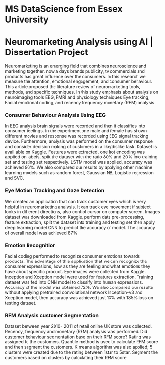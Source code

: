 # MS DataScience from Essex University
# Neuromarketing Analysis using AI | Dissertation Project

Neuromarketing is an emerging field that combines neuroscience and marketing together. now a days brands publicity, tv commercials and products has great influence over the consumers. In this research we measure the attention, emotional engagement, and consumer behaviour. 
This article proposed the literature review of neuromarketing tools, methods, and specific techniques. In this study emphasis about analysis on neuroimaging tools EEG, FMRI and physiology techniques Eye tracking, Facial emotional coding, and recency frequency monetary (RFM) analysis. 

### Consumer Behaviour Analysis Using EEG
In EEG analysis brain signals were recorded and then it classifies into consumer feelings. In the experiment one male and female has shown different movies and response was recorded using EEG signal tracking device. Furthermore, analysis was performed on the consumer response and consider decision making of customers in a like/dislike task. Dataset is avail able on Kaggle. Features were extracted, one hot encoding was applied on labels, split the dataset with the ratio 80% and 20% into training set and testing set respectively. LSTM model was applied, accuracy was achieved 96%. We also compared our results by applying other machine learning models such as random forest, Gaussian NB, Logistic regression and SVC.

### Eye Motion Tracking and Gaze Detection
We created an application that can track customer eyes which is very helpful in neuromarketing analysis. It can track eye movement if subject looks in different directions, also control cursor on computer screen. Images dataset was downloaded from Kaggle, perform data pre-processing, feature extraction, split the dataset into training and testing set then apply deep learning model CNN to predict the accuracy of model. The accuracy of overall model was achieved 87%

### Emotion Recognition
Facial coding performed to recognize consumer emotions towards products. The advantage of this application that we can recognize the consumer expressions, how as they are feeling and what emotions they have about specific product. Eye images were collected from Kaggle. Inception and Xception model were used for features extraction. Training dataset was fed into CNN model to classify into human expressions. Accuracy of the model was obtained 72%. We also compared our results without applying pretrained convolutional network Inception-v3 and Xception model, then accuracy was achieved just 13% with 185% loss on testing dataset. 

### RFM Analysis customer Segmentation
Dataset between year 2010- 2011 of retail online UK store was collected. Recency, frequency and monetary (RFM) analysis was performed. Did customer behaviour segmentation base on their RFM score? Rating was assigned to the customers. Quantile method is used to calculate RFM score and then segment the customers. K means algorithm was also applied; 5 clusters were created due to the rating between 1star to 5star. Segment the customers based on clusters by calculating their RFM score

